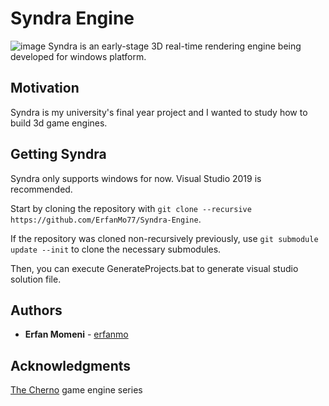 # Syndra Engine
![image](https://github.com/ErfanMo77/Syndra/blob/master/Syndra-Editor/assets/Logo/LOGO1200.png)
Syndra is an early-stage 3D real-time rendering engine being developed for windows platform.

## Motivation
Syndra is my university's final year project and I wanted to study how to build 3d game engines.

## Getting Syndra
Syndra only supports windows for now.
Visual Studio 2019 is recommended.

Start by cloning the repository with `git clone --recursive https://github.com/ErfanMo77/Syndra-Engine`.

If the repository was cloned non-recursively previously, use `git submodule update --init` to clone the necessary submodules.

Then, you can execute GenerateProjects.bat to generate visual studio solution file.

## Authors

* **Erfan Momeni** - [erfanmo](https://github.com/ErfanMo77)

## Acknowledgments
[The Cherno](https://www.youtube.com/channel/UCQ-W1KE9EYfdxhL6S4twUNw) game engine series
